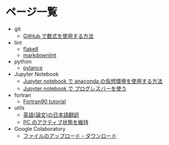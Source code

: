 # ページ一覧

- git
  - [GitHub で数式を使用する方法](./git/mathematical_expression)
- lint
  - [flake8](./lint/flake8)
  - [markdownlint](./lint/markdownlint)
- python
  - [pylance](./python/pylance)
- Jupyter Notebook
  - [Jupyter notebook で anaconda の仮想環境を使用する方法](./jupyter/conda)
  - [Jupyter notebook で プログレスバーを使う](./jupyter/tqdm)
- fortran
  - [Fortran90 tutorial](./fortran/fortran90_tutorial)
- utils
  - [英語(論文)の日本語翻訳](./utils/eng2jpn)
  - [PC のアクティブ状態を維持](./utils/pc_activator)
- Google Colaboratory
  - [ファイルのアップロード・ダウンロード](./colab/file)
